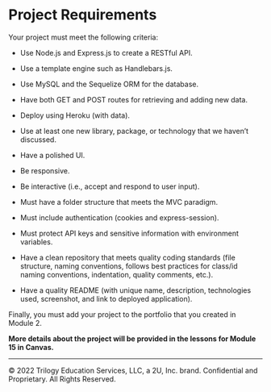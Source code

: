 # Project Requirements

Your project must meet the following criteria:

* Use Node.js and Express.js to create a RESTful API.

* Use a template engine such as Handlebars.js.

* Use MySQL and the Sequelize ORM for the database.

* Have both GET and POST routes for retrieving and adding new data.

* Deploy using Heroku (with data).

* Use at least one new library, package, or technology that we haven’t discussed.

* Have a polished UI.

* Be responsive.

* Be interactive (i.e., accept and respond to user input).

* Must have a folder structure that meets the MVC paradigm.

* Must include authentication (cookies and express-session).

* Must protect API keys and sensitive information with environment variables.

* Have a clean repository that meets quality coding standards (file structure, naming conventions, follows best practices for class/id naming conventions, indentation, quality comments, etc.).

* Have a quality README (with unique name, description, technologies used, screenshot, and link to deployed application).

Finally, you must add your project to the portfolio that you created in Module 2.

**More details about the project will be provided in the lessons for Module 15 in Canvas.**

---
© 2022 Trilogy Education Services, LLC, a 2U, Inc. brand. Confidential and Proprietary. All Rights Reserved.
